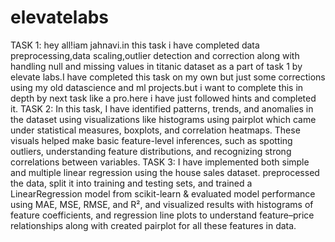 # elevatelabs
TASK 1:
hey all!iam jahnavi.in this task i have completed data preprocessing,data scaling,outlier detection and correction along with handling null and missing values in titanic dataset as a part of task 1 by elevate labs.I have completed this task on my own but just some corrections using my old datascience and ml projects.but i want to complete this in depth by next task like a pro.here i have just followed hints and completed it.
TASK 2:
In this task, I have identified patterns, trends, and anomalies in the dataset using visualizations like histograms using pairplot which came under statistical measures, boxplots, and correlation heatmaps. These visuals helped make basic feature-level inferences, such as spotting outliers, understanding feature distributions, and recognizing strong correlations between variables.
TASK 3:
I have  implemented both simple and multiple linear regression using the house sales dataset. preprocessed the data, split it into training and testing sets, and trained a LinearRegression model from scikit-learn & evaluated model performance using MAE, MSE, RMSE, and R², and visualized results with histograms of feature coefficients, and regression line plots to understand feature–price relationships along with created pairplot for all these features in data.

